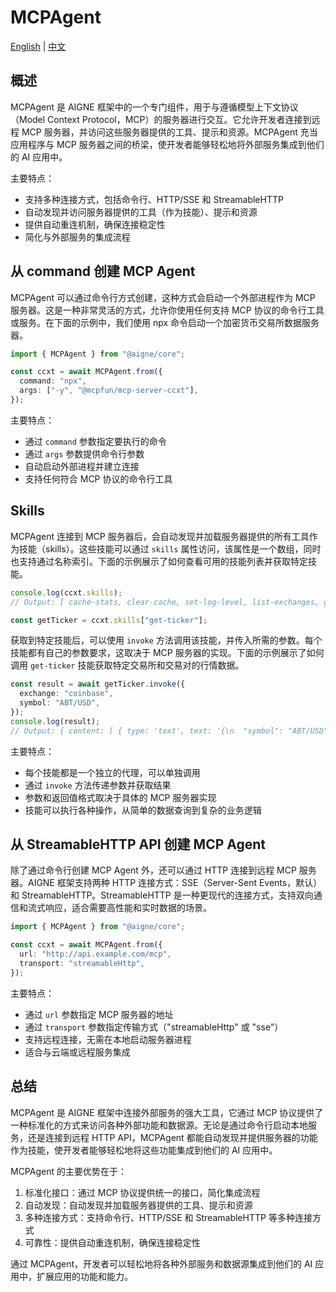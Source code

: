 # MCPAgent

[English](./mcp-agent.md) | [中文](./mcp-agent.zh.md)

## 概述

MCPAgent 是 AIGNE 框架中的一个专门组件，用于与遵循模型上下文协议（Model Context Protocol，MCP）的服务器进行交互。它允许开发者连接到远程 MCP 服务器，并访问这些服务器提供的工具、提示和资源。MCPAgent 充当应用程序与 MCP 服务器之间的桥梁，使开发者能够轻松地将外部服务集成到他们的 AI 应用中。

主要特点：

* 支持多种连接方式，包括命令行、HTTP/SSE 和 StreamableHTTP
* 自动发现并访问服务器提供的工具（作为技能）、提示和资源
* 提供自动重连机制，确保连接稳定性
* 简化与外部服务的集成流程

## 从 command 创建 MCP Agent

MCPAgent 可以通过命令行方式创建，这种方式会启动一个外部进程作为 MCP 服务器。这是一种非常灵活的方式，允许你使用任何支持 MCP 协议的命令行工具或服务。在下面的示例中，我们使用 npx 命令启动一个加密货币交易所数据服务器。

```ts file="../../docs-examples/test/concepts/mcp-agent.test.ts" region="example-agent-basic-create-agent"
import { MCPAgent } from "@aigne/core";

const ccxt = await MCPAgent.from({
  command: "npx",
  args: ["-y", "@mcpfun/mcp-server-ccxt"],
});
```

主要特点：

* 通过 `command` 参数指定要执行的命令
* 通过 `args` 参数提供命令行参数
* 自动启动外部进程并建立连接
* 支持任何符合 MCP 协议的命令行工具

## Skills

MCPAgent 连接到 MCP 服务器后，会自动发现并加载服务器提供的所有工具作为技能（skills）。这些技能可以通过 `skills` 属性访问，该属性是一个数组，同时也支持通过名称索引。下面的示例展示了如何查看可用的技能列表并获取特定技能。

```ts file="../../docs-examples/test/concepts/mcp-agent.test.ts" region="example-agent-basic-explore-skills"
console.log(ccxt.skills);
// Output: [ cache-stats, clear-cache, set-log-level, list-exchanges, get-ticker, batch-get-tickers, get-orderbook, get-ohlcv, get-trades, get-markets, get-exchange-info, get-leverage-tiers, get-funding-rates, get-market-types, account-balance, place-market-order, set-leverage, set-margin-mode, place-futures-market-order, get-proxy-config, set-proxy-config, test-proxy-connection, clear-exchange-cache, set-market-type ]

const getTicker = ccxt.skills["get-ticker"];
```

获取到特定技能后，可以使用 `invoke` 方法调用该技能，并传入所需的参数。每个技能都有自己的参数要求，这取决于 MCP 服务器的实现。下面的示例展示了如何调用 `get-ticker` 技能获取特定交易所和交易对的行情数据。

```ts file="../../docs-examples/test/concepts/mcp-agent.test.ts" region="example-agent-basic-invoke-skill"
const result = await getTicker.invoke({
  exchange: "coinbase",
  symbol: "ABT/USD",
});
console.log(result);
// Output: { content: [ { type: 'text', text: '{\n  "symbol": "ABT/USD",\n  "timestamp": 1747789089514,\n  "datetime": "2025-05-21T00:58:09.514083Z",\n  "bid": 0.9336,\n  "ask": 0.935,\n  "last": 0.9338,\n  "close": 0.9338,\n  "info": {\n    "trade_id": "5572965",\n    "product_id": "ABT-USD",\n    "price": "0.9338",\n    "size": "17",\n    "time": "2025-05-21T00:58:09.514083Z",\n    "side": "BUY",\n    "bid": "",\n    "ask": "",\n    "exchange": "coinbase"\n  }\n}' } ] }
```

主要特点：

* 每个技能都是一个独立的代理，可以单独调用
* 通过 `invoke` 方法传递参数并获取结果
* 参数和返回值格式取决于具体的 MCP 服务器实现
* 技能可以执行各种操作，从简单的数据查询到复杂的业务逻辑

## 从 StreamableHTTP API 创建 MCP Agent

除了通过命令行创建 MCP Agent 外，还可以通过 HTTP 连接到远程 MCP 服务器。AIGNE 框架支持两种 HTTP 连接方式：SSE（Server-Sent Events，默认）和 StreamableHTTP。StreamableHTTP 是一种更现代的连接方式，支持双向通信和流式响应，适合需要高性能和实时数据的场景。

```ts file="../../docs-examples/test/concepts/mcp-agent.test.ts" region="example-agent-streamable-http-create-agent"
import { MCPAgent } from "@aigne/core";

const ccxt = await MCPAgent.from({
  url: "http://api.example.com/mcp",
  transport: "streamableHttp",
});
```

主要特点：

* 通过 `url` 参数指定 MCP 服务器的地址
* 通过 `transport` 参数指定传输方式（"streamableHttp" 或 "sse"）
* 支持远程连接，无需在本地启动服务器进程
* 适合与云端或远程服务集成

## 总结

MCPAgent 是 AIGNE 框架中连接外部服务的强大工具，它通过 MCP 协议提供了一种标准化的方式来访问各种外部功能和数据源。无论是通过命令行启动本地服务，还是连接到远程 HTTP API，MCPAgent 都能自动发现并提供服务器的功能作为技能，使开发者能够轻松地将这些功能集成到他们的 AI 应用中。

MCPAgent 的主要优势在于：

1. 标准化接口：通过 MCP 协议提供统一的接口，简化集成流程
2. 自动发现：自动发现并加载服务器提供的工具、提示和资源
3. 多种连接方式：支持命令行、HTTP/SSE 和 StreamableHTTP 等多种连接方式
4. 可靠性：提供自动重连机制，确保连接稳定性

通过 MCPAgent，开发者可以轻松地将各种外部服务和数据源集成到他们的 AI 应用中，扩展应用的功能和能力。
